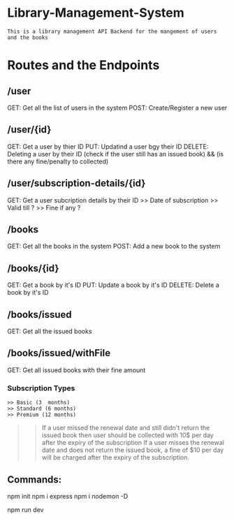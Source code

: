 # Library-Management-System

    This is a library management API Backend for the mangement of users and the books

# Routes and the Endpoints

## /user
GET:  Get all the list of users in the system
POST: Create/Register a new user

##  /user/{id}
GET: Get a user by thier ID
PUT: Updatind a user bgy their ID
DELETE: Deleting a user by their ID (check if the user still  has an issued book) && (is there any fine/penalty to collected)

## /user/subscription-details/{id}
GET: Get a user subcription details by their ID
    >> Date of subscription
    >> Valid till ?
    >> Fine if any ?

## /books
GET: Get all the books in the system
POST: Add a new book to the system

## /books/{id}
GET: Get a book by it's ID
PUT: Update a book by it's ID
DELETE: Delete a book by it's ID

## /books/issued
GET: Get all the issued books

## /books/issued/withFile
GET: Get all issued books with their fine amount

### Subscription Types
    >> Basic (3  months)
    >> Standard (6 months)
    >> Premium (12 months)

>> If a user missed the renewal date and still didn't return the issued book then user should be collected with 10$ per day after the expiry of the subscription 
>> If a user misses the renewal date and does not return the issued book, a fine of $10 per day will be charged after the expiry of the subscription.

##  Commands:
npm init
npm i express
npm i nodemon -D

npm run dev